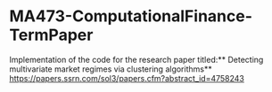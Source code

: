 # MA473-ComputationalFinance-TermPaper

Implementation of the code for the research paper titled:** Detecting multivariate market regimes via clustering algorithms**
https://papers.ssrn.com/sol3/papers.cfm?abstract_id=4758243
